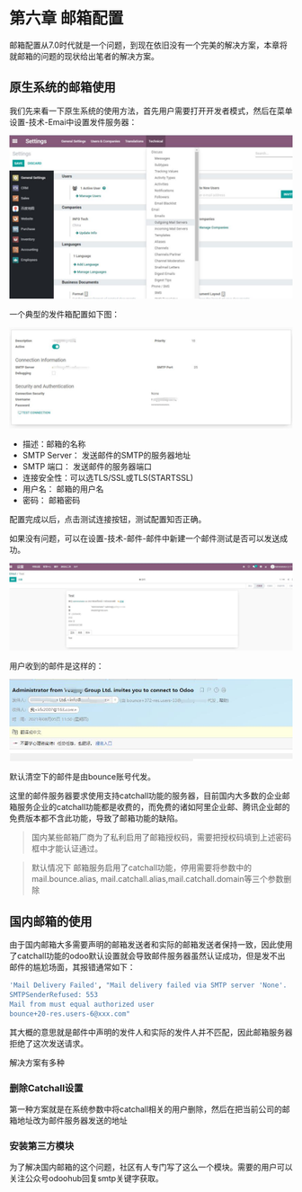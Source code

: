 # 第六章 邮箱配置

邮箱配置从7.0时代就是一个问题，到现在依旧没有一个完美的解决方案，本章将就邮箱的问题的现状给出笔者的解决方案。

## 原生系统的邮箱使用

我们先来看一下原生系统的使用方法，首先用户需要打开开发者模式，然后在菜单设置-技术-Emai中设置发件服务器：

![发件箱](images/9.jpg)

一个典型的发件箱配置如下图：

![发件服务器](images/10.jpg)

* 描述：邮箱的名称
* SMTP Server： 发送邮件的SMTP的服务器地址
* SMTP 端口： 发送邮件的服务器端口
* 连接安全性：可以选TLS/SSL或TLS(STARTSSL)
* 用户名： 邮箱的用户名
* 密码： 邮箱密码

配置完成以后，点击测试连接按钮，测试配置知否正确。

如果没有问题，可以在设置-技术-邮件-邮件中新建一个邮件测试是否可以发送成功。

![测试邮件](images/11.jpg)

用户收到的邮件是这样的：

![收件](images/12.jpg)

默认清空下的邮件是由bounce账号代发。

这里的邮件服务器要求使用支持catchall功能的服务器，目前国内大多数的企业邮箱服务企业的catchall功能都是收费的，而免费的诸如阿里企业邮、腾讯企业邮的免费版本都不含此功能，导致了邮箱功能的缺陷。

> 国内某些邮箱厂商为了私利启用了邮箱授权码，需要把授权码填到上述密码框中才能认证通过。

> 默认情况下 邮箱服务启用了catchall功能，停用需要将参数中的mail.bounce.alias,	mail.catchall.alias,mail.catchall.domain等三个参数删除

## 国内邮箱的使用

由于国内邮箱大多需要声明的邮箱发送者和实际的邮箱发送者保持一致，因此使用了catchall功能的odoo默认设置就会导致邮件服务器虽然认证成功，但是发不出邮件的尴尬场面，其报错通常如下：

```sh
'Mail Delivery Failed', "Mail delivery failed via SMTP server 'None'.
SMTPSenderRefused: 553
Mail from must equal authorized user
bounce+20-res.users-6@xxx.com"
```

其大概的意思就是邮件中声明的发件人和实际的发件人并不匹配，因此邮箱服务器拒绝了这次发送请求。

解决方案有多种

### 删除Catchall设置

第一种方案就是在系统参数中将catchall相关的用户删除，然后在把当前公司的邮箱地址改为邮件服务器发送的地址

### 安装第三方模块

为了解决国内邮箱的这个问题，社区有人专门写了这么一个模块。需要的用户可以关注公众号odoohub回复smtp关键字获取。